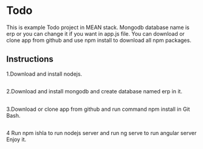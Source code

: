 # Todo

This is example Todo project in MEAN stack. Mongodb database name is erp or you can change it if you want in app.js file. You can download or clone app from github and use npm install to download all npm packages.
## Instructions
1.Download and install nodejs.
##
2.Download and install mongodb and  create database named erp in it.
##
3.Download or clone app from github and  run command npm install in Git Bash.
##
4 Run npm ishla to run nodejs server and  run ng serve to run angular server Enjoy it.

